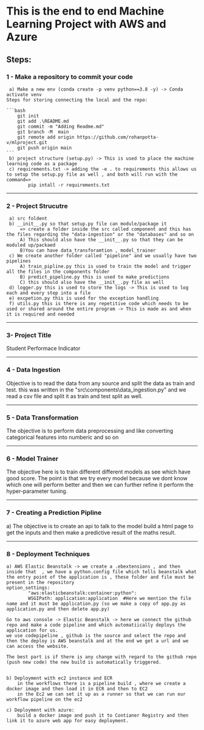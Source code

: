 # This is the end to end Machine Learning Project with AWS and Azure

## Steps:
### 1 - Make a repository to commit your code
     a) Make a new env (conda create -p venv python==3.8 -y) -> Conda activate venv
    Steps for storing connecting the local and the repo:

    ```bash
        git init
        git add .\README.md
        git commit -m "Adding Readme.md"
        git branch -M  main
        git remote add origin https://github.com/rohanpotta-v/mlproject.git
        git push origin main
    ```
     b) project structure (setup.py) -> This is used to place the machine learning code as a package
     c) requirements.txt -> adding the -e . to requirements this allows us to setup the setup.py file as well , and both will run with the command=>
            pip intall -r requirements.txt
            
---

### 2 - Project Strucutre
     a) src foldent 
     b) __init__.py so that setup.py file can module/package it
         => create a folder inside the src called component and this has the files regarding the "data-ingestion" or the "databases" and so on
         A) This should also have the __init__.py so that they can be moduled up/packaed
         B)You can have data_transforamtion , model_trainer
     c) We create another folder called "pipeline" and we usually have two pipelines
         A) train_pipline.py this is used to train the model and trigger all the files in the components folder
         B) predict_pipeline.py this is used to make predictions
         C) this should also have the __init__.py file as well
     d) logger.py this is used to store the logs -> This is used to log each and every step into a file 
     e) excpetion.py this is used for the exception handling
     f) utils.py this is there is any repetitive code which needs to be used or shared around the entire program -> This is made as and when it is required and needed

---
### 3- Project Title

Student Performace Indicator

---

### 4 - Data Ingestion
Objective is to read the data from any source and split the data as train and test. this was written in the "src\components\data_ingestion.py" and we read a csv file and split it as train and test split as well.

---

### 5 - Data Transformation 
The objective is to perform data preprocessing and like converting categorical features into numberic and so on

---

### 6 - Model Trainer
The objective here is to train different different models as see which have good score. The point is that we try every model because we dont know which one will perform better and then we can further refine it perform the hyper-parameter tuning.

---

### 7 - Creating a Prediction Pipline
a) The objective is to create an api to talk to the model build a html page to get the inputs and then make a predictive result of the maths result.

---

### 8 - Deployment Techniques
    a) AWS Elastic Beanstalk -> we create a .ebextensions , and then inside that  , we have a python.config file which tells beanstalk what the entry point of the application is , these folder and file must be present in the repository
    option_settings:
            "aws:elasticbeanstalk:container:python":
            WSGIPath: application:application  #Here we mention the file name and it must be application.py (so we make a copy of app.py as application.py and then delete app.py)

    Go to aws console -> Elastic Beanstalk -> here we connect the github repo and make a code pipeline and which automatiically deploys the application for us.
    we use codepipeline , github is the source and select the repo and then the deploy is AWS beanstalk and at the end we get a url and we can access the website.

    The best part is if there is any change with regard to the github repo (push new code) the new build is automatically triggered.


    b) Deployment with ec2 instance and ECR
        in the workflows there is a pipeline build , where we create a docker image and then load it in ECR and then to EC2
        in the Ec2 we can set it up as a runner so that we can run our workflow pipeline on the ec2

    c) Deployment with azure:
        build a docker image and push it to Contianer Registry and then link it to azure web app for easy deployment.
             